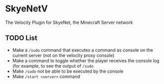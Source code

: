 # SkyeNetV
The Velocity Plugin for SkyeNet, the Minecraft Server network

## TODO List
- Make a `/sudo` command that executes a command as console on the current server (not on the velocity proxy console)
- Make a command to toggle whether the player receives the console log (for example, to see the output of `/sudo`
- Make `/sudo` not be able to be executed by the console
- Make `/start <server>` command
